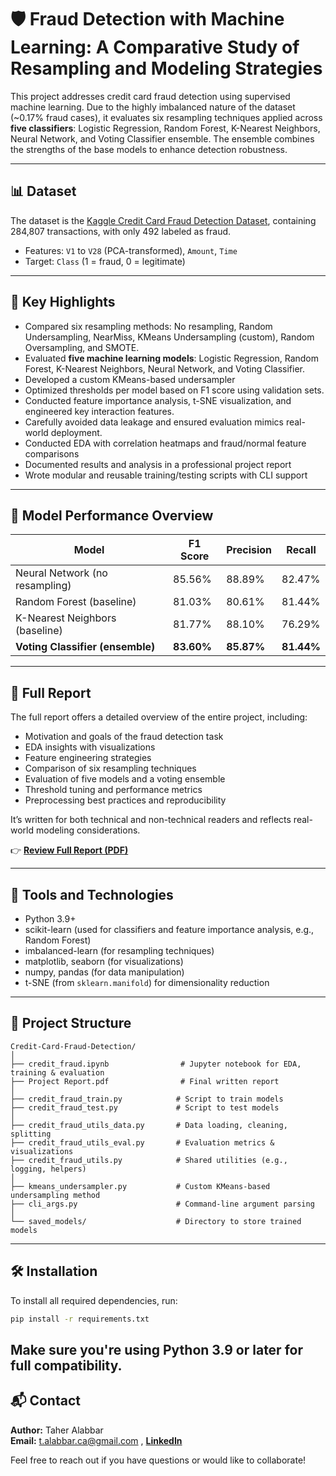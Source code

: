 # 🛡️ Fraud Detection with Machine Learning: A Comparative Study of Resampling and Modeling Strategies

This project addresses credit card fraud detection using supervised machine learning. Due to the highly imbalanced nature of the dataset (\~0.17% fraud cases), it evaluates six resampling techniques applied across **five classifiers**: Logistic Regression, Random Forest, K-Nearest Neighbors, Neural Network, and Voting Classifier ensemble. The ensemble combines the strengths of the base models to enhance detection robustness.

---

## 📊 Dataset

The dataset is the [Kaggle Credit Card Fraud Detection Dataset](https://www.kaggle.com/mlg-ulb/creditcardfraud), containing 284,807 transactions, with only 492 labeled as fraud.

* Features: `V1` to `V28` (PCA-transformed), `Amount`, `Time`
* Target: `Class` (1 = fraud, 0 = legitimate)

---

## 🧠 Key Highlights

* Compared six resampling methods: No resampling, Random Undersampling, NearMiss, KMeans Undersampling (custom), Random Oversampling, and SMOTE.
* Evaluated **five machine learning models**: Logistic Regression, Random Forest, K-Nearest Neighbors, Neural Network, and Voting Classifier.
* Developed a custom KMeans-based undersampler
* Optimized thresholds per model based on F1 score using validation sets.
* Conducted feature importance analysis, t-SNE visualization, and engineered key interaction features.
* Carefully avoided data leakage and ensured evaluation mimics real-world deployment.
* Conducted EDA with correlation heatmaps and fraud/normal feature comparisons
* Documented results and analysis in a professional project report
*  Wrote modular and reusable training/testing scripts with CLI support

---

## 🧪 Model Performance Overview

| Model                            | F1 Score   | Precision  | Recall     |
| -------------------------------- | ---------- | ---------- | ---------- |
| Neural Network (no resampling)   | 85.56%     | 88.89%     | 82.47%     |
| Random Forest (baseline)         | 81.03%     | 80.61%     | 81.44%     |
| K-Nearest Neighbors (baseline)   | 81.77%     | 88.10%     | 76.29%     |
| **Voting Classifier (ensemble)** | **83.60%** | **85.87%** | **81.44%** |

---

## 📄 Full Report

The full report offers a detailed overview of the entire project, including:

* Motivation and goals of the fraud detection task
* EDA insights with visualizations
* Feature engineering strategies
* Comparison of six resampling techniques
* Evaluation of five models and a voting ensemble
* Threshold tuning and performance metrics
* Preprocessing best practices and reproducibility

It’s written for both technical and non-technical readers and reflects real-world modeling considerations.

👉 [**Review Full Report (PDF)**](project_report.pdf)

---

## 🧰 Tools and Technologies

* Python 3.9+
* scikit-learn (used for classifiers and feature importance analysis, e.g., Random Forest)
* imbalanced-learn (for resampling techniques)
* matplotlib, seaborn (for visualizations)
* numpy, pandas (for data manipulation)
* t-SNE (from `sklearn.manifold`) for dimensionality reduction

---

## 📂 Project Structure

```
Credit-Card-Fraud-Detection/
│
├── credit_fraud.ipynb                # Jupyter notebook for EDA, training & evaluation
├── Project Report.pdf                # Final written report
│
├── credit_fraud_train.py            # Script to train models
├── credit_fraud_test.py             # Script to test models
│
├── credit_fraud_utils_data.py       # Data loading, cleaning, splitting
├── credit_fraud_utils_eval.py       # Evaluation metrics & visualizations
├── credit_fraud_utils.py            # Shared utilities (e.g., logging, helpers)
│
├── kmeans_undersampler.py           # Custom KMeans-based undersampling method
├── cli_args.py                      # Command-line argument parsing
│
└── saved_models/                    # Directory to store trained models
```
---
## 🛠️ Installation

To install all required dependencies, run:

```bash
pip install -r requirements.txt
```

Make sure you're using **Python 3.9 or later** for full compatibility.
---

## 📬 Contact

**Author:** Taher Alabbar  
**Email:** t.alabbar.ca@gmail.com , [**LinkedIn**](https://www.linkedin.com/in/taher-alabbar/)  


Feel free to reach out if you have questions or would like to collaborate!
